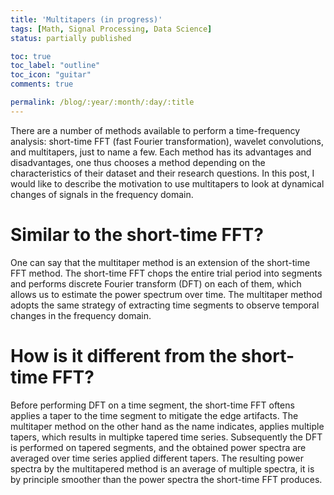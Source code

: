 ```yaml
---
title: 'Multitapers (in progress)'
tags: [Math, Signal Processing, Data Science]
status: partially published

toc: true
toc_label: "outline"
toc_icon: "guitar"
comments: true

permalink: /blog/:year/:month/:day/:title
--- 
```


There are a number of methods available to perform a time-frequency analysis: short-time FFT (fast Fourier transformation), wavelet convolutions, and multitapers, just to name a few. Each method has its advantages and disadvantages, one thus chooses a method depending on the characteristics of their dataset and their research questions. In this post, I would like to describe the motivation to use multitapers to look at dynamical changes of signals in the frequency domain.

# Similar to the short-time FFT?
One can say that the multitaper method is an extension of the short-time FFT method. The short-time FFT chops the entire trial period into segments and performs discrete Fourier transform (DFT) on each of them, which allows us to estimate the power spectrum over time. The multitaper method adopts the same strategy of extracting time segments to observe temporal changes in the frequency domain.

# How is it different from the short-time FFT?
Before performing DFT on a time segment, the short-time FFT oftens applies a taper to the time segment to mitigate the edge artifacts. The multitaper method on the other hand as the name indicates, applies multiple tapers, which results in multipke tapered time series. Subsequently the DFT is performed on tapered segments, and the obtained power spectra are averaged over time series applied different tapers. The resulting power spectra by the multitapered method is an average of multiple spectra, it is by principle smoother than the power spectra the short-time FFT produces. 

